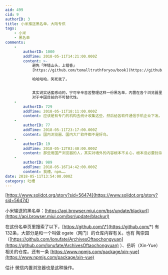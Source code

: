 ```yaml
---
aid: 499
cid: 9
authorID: 3
title: 小米推送黑名单，大陆专供
tags:
    - 小米
    - 黑名单
comments:
    -
        authorID: 1000
        addTime: 2018-05-11T14:21:00.000Z
        content: >-
            避免「拜错山头，上错香」
            [https://github.com/tomalltruthforyou/book](https://github.com/tomalltruthforyou/book)  

            哈哈哈哈，笑死我了。


            其实说实话蛮感动的，宁可辛辛苦苦整理这样一份黑名单，内置在各个浏览器里，也不愿意直接墙了 GitHub，可见 GitHub
            对于中国目前的不可替代性。
    -
        authorID: 729
        addTime: 2018-05-11T18:11:00.000Z
        content: 应该是有专门的机构去统计收集这些，然后给各软件通信手机企业下发。
    -
        authorID: 77
        addTime: 2018-05-11T23:17:00.000Z
        content: 国内浏览器、国内大厂软件都不是好鸟。
    -
        authorID: 19
        addTime: 2018-05-12T03:40:00.000Z
        content: 那些用国产浏览器的人，其实对墙外的内容根本不关心，根本没必要封杀，真正翻墙的人，谁会用国产app
    -
        authorID: 989
        addTime: 2018-05-16T14:42:00.000Z
        content: 我槽，npm……
date: 2018-05-11T13:54:00.000Z
category: 吐槽
---
```


[https://www.solidot.org/story?sid=56474](https://www.solidot.org/story?sid=56474)

小米输送的黑名单：[https://api.browser.miui.com/bsr/update/blackurl](https://api.browser.miui.com/bsr/update/blackurl)

在这份名单页里搜索了以下，[https://github.com/\*](https://github.com/*) 有132条，大部分是和一个叫做 ogate（网门）的仓库内容有关。也有 陶崇园（[https://github.com/lonufate/ArchivesOftaochongyuan](https://github.com/lonufate/ArchivesOftaochongyuan) ）、岳昕（Xin-Yue）相关的仓库。还有一条 [https://www.npmjs.com/package/xin-yue](https://www.npmjs.com/package/xin-yue)

估计 微信内置浏览器也是这种操作。
